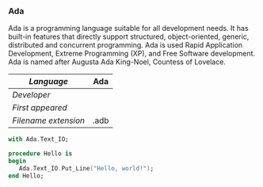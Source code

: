 ### Ada
Ada is a programming language suitable for all development needs. It has built-in features that directly support structured, object-oriented, generic, distributed and concurrent programming. Ada is used Rapid Application Development, Extreme Programming (XP), and Free Software development. Ada is named after Augusta Ada King-Noel, Countess of Lovelace.

|_Language_|Ada|
|-|-|
|_Developer_||
|_First appeared_||
|_Filename extension_|.adb|

```HelloWorld.adb
with Ada.Text_IO;

procedure Hello is
begin
   Ada.Text_IO.Put_Line("Hello, world!");
end Hello;